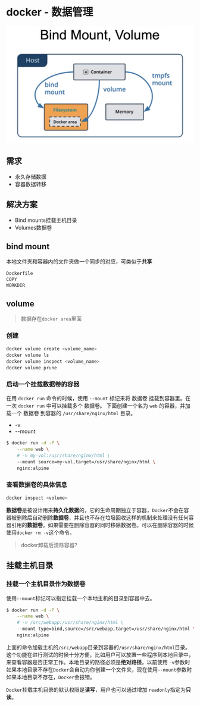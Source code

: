# docker - 数据管理
![](../assets/Jietu20220501-170152.jpg)
## 需求
- 永久存储数据
- 容器数据转移

## 解决方案
- Bind mounts挂载主机目录
- Volumes数据卷

## bind mount
本地文件夹和容器内的文件夹做一个同步的对应，可类似于**共享**
```
Dockerfile
COPY
WORKDIR
```
## volume
> 数据存在`docker area`里面

### 创建
```sh
docker volume create <volume_name>
docker volume ls
docker volume inspect <volume_name>
docker volume prune
```
### 启动一个挂载数据卷的容器

在用 `docker run` 命令的时候，使用 `--mount` 标记来将 数据卷 挂载到容器里。在一次 `docker run` 中可以挂载多个 数据卷。
下面创建一个名为 `web` 的容器，并加载一个 数据卷 到容器的 `/usr/share/nginx/html` 目录。
- -v
- --mount
```sh
$ docker run -d -P \
    --name web \
    # -v my-vol:/usr/share/nginx/html \
    --mount source=my-vol,target=/usr/share/nginx/html \
    nginx:alpine
```
### 查看数据卷的具体信息
```sh
docker inspect <volume>
```
**数据卷**是被设计用来**持久化数据**的，它的生命周期独立于容器，`Docker`不会在容器被删除后自动删除**数据卷**，并且也不存在垃圾回收这样的机制来处理没有任何容器引用的**数据卷**。如果需要在删除容器的同时移除数据卷。可以在删除容器的时候使用`docker rm -v`这个命令。
> docker卸载后清除容器?

## 挂载主机目录
### 挂载一个主机目录作为数据卷
使用`--mount`标记可以指定挂载一个本地主机的目录到容器中去。
```sh
$ docker run -d -P \
    --name web \
    # -v /src/webapp:/usr/share/nginx/html \
    --mount type=bind,source=/src/webapp,target=/usr/share/nginx/html \
    nginx:alpine
```
上面的命令加载主机的`/src/webapp`目录到容器的`/usr/share/nginx/html`目录。这个功能在进行测试的时候十分方便，比如用户可以放置一些程序到本地目录中，来查看容器是否正常工作。本地目录的路径必须是**绝对路径**，以前使用 `-v`参数时如果本地目录不存在`Docker`会自动为你创建一个文件夹，现在使用`--mount`参数时如果本地目录不存在，`Docker`会报错。

`Docker`挂载主机目录的默认权限是**读写**，用户也可以通过增加 `readonly`指定为**只读**。

